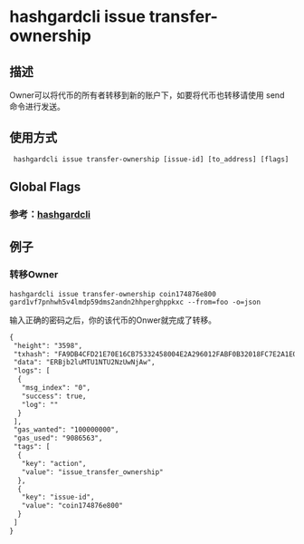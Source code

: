 # hashgardcli issue transfer-ownership

## 描述
Owner可以将代币的所有者转移到新的账户下，如要将代币也转移请使用 send 命令进行发送。
## 使用方式
```
 hashgardcli issue transfer-ownership [issue-id] [to_address] [flags]
```
## Global Flags

 ### 参考：[hashgardcli](../README.md)

## 例子
### 转移Owner
```shell
hashgardcli issue transfer-ownership coin174876e800 gard1vf7pnhwh5v4lmdp59dms2andn2hhperghppkxc --from=foo -o=json
```
输入正确的密码之后，你的该代币的Onwer就完成了转移。
```txt
{
 "height": "3598",
 "txhash": "FA9DB4CFD21E70E16CB75332458004E2A296012FABF0B32018FC7E2A1E02EEC0",
 "data": "ERBjb2luMTU1NTU2NzUwNjAw",
 "logs": [
  {
   "msg_index": "0",
   "success": true,
   "log": ""
  }
 ],
 "gas_wanted": "100000000",
 "gas_used": "9086563",
 "tags": [
  {
   "key": "action",
   "value": "issue_transfer_ownership"
  },
  {
   "key": "issue-id",
   "value": "coin174876e800"
  }
 ]
}
```
